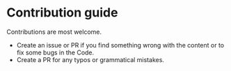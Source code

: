 # Contribution guide

Contributions are most welcome.

- Create an issue or PR if you find something wrong with the content or to fix some bugs in the Code.
- Create a PR for any typos or grammatical mistakes.
